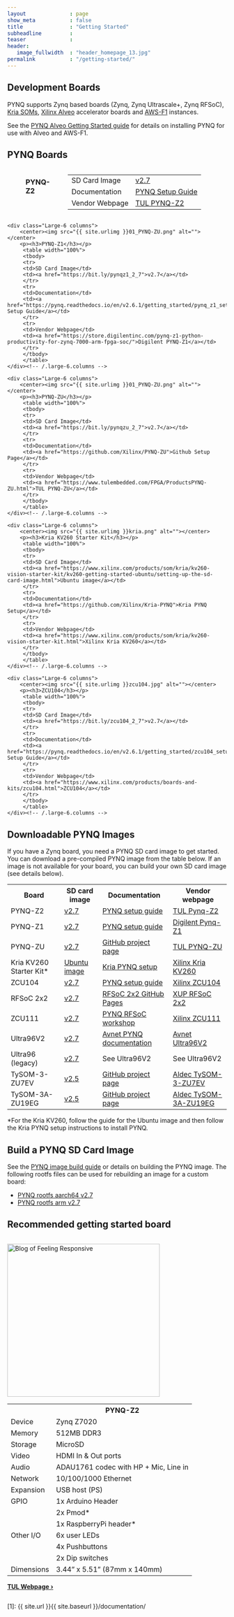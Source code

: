 ```yaml
---
layout              : page
show_meta           : false
title               : "Getting Started"
subheadline         : 
teaser              : 
header:
   image_fullwidth  : "header_homepage_13.jpg"
permalink           : "/getting-started/"
---
```


## Development Boards

PYNQ supports Zynq based boards (Zynq, Zynq Ultrascale+, Zynq RFSoC), <a href="https://www.xilinx.com/products/som/kria.html">Kria SOMs</a>, <a href="https://www.xilinx.com/products/boards-and-kits/alveo.html">Xilinx Alveo</a> accelerator boards and <a href="https://aws.amazon.com/ec2/instance-types/f1/">AWS-F1</a> instances.

See the <a href="https://pynq.readthedocs.io/en/latest/getting_started/alveo_getting_started.html">PYNQ Alveo Getting Started guide</a> for details on installing PYNQ for use with Alveo and AWS-F1. 

## PYNQ Boards

<div class="row t60">
    <div class="Large-6 columns">
        <center><img src="{{ site.urlimg }}PYNQ.JPG" alt=""></center>
        <p><h3>PYNQ-Z2</h3></p>
        <table width="100%">
         <tbody>
         <tr>
         <td>SD Card Image</td>
         <td><a href="https://bit.ly/pynqz2_2_7">v2.7</a></td>
         </tr>
         <tr>
         <td>Documentation</td>
         <td><a href="https://pynq.readthedocs.io/en/v2.6.1/getting_started/other_boards.html">PYNQ Setup Guide</a></td>
         </tr>
         <tr>
         <td>Vendor Webpage</td>
         <td><a href="https://www.tulembedded.com/FPGA/ProductsPYNQ-Z2.html">TUL PYNQ-Z2</a></td>
         </tr>
         </tbody>
         </table>
    </div><!-- /.large-6.columns -->

    <div class="Large-6 columns">
        <center><img src="{{ site.urlimg }}01_PYNQ-ZU.png" alt=""></center>
        <p><h3>PYNQ-Z1</h3></p>
         <table width="100%">
         <tbody>
         <tr>
         <td>SD Card Image</td>
         <td><a href="https://bit.ly/pynqz1_2_7">v2.7</a></td>
         </tr>
         <tr>
         <td>Documentation</td>
         <td><a href="https://pynq.readthedocs.io/en/v2.6.1/getting_started/pynq_z1_setup.html">PYNQ Setup Guide</a></td>
         </tr>
         <tr>
         <td>Vendor Webpage</td>
         <td><a href="https://store.digilentinc.com/pynq-z1-python-productivity-for-zynq-7000-arm-fpga-soc/">Digilent PYNQ-Z1</a></td>
         </tr>
         </tbody>
         </table>
    </div><!-- /.large-6.columns -->

    <div class="Large-6 columns">
        <center><img src="{{ site.urlimg }}01_PYNQ-ZU.png" alt=""></center>
        <p><h3>PYNQ-ZU</h3></p>
         <table width="100%">
         <tbody>
         <tr>
         <td>SD Card Image</td>
         <td><a href="https://bit.ly/pynqzu_2_7">v2.7</a></td>
         </tr>
         <tr>
         <td>Documentation</td>
         <td><a href="https://github.com/Xilinx/PYNQ-ZU">Github Setup Page</a></td>
         </tr>
         <tr>
         <td>Vendor Webpage</td>
         <td><a href="https://www.tulembedded.com/FPGA/ProductsPYNQ-ZU.html">TUL PYNQ-ZU</a></td>
         </tr>
         </tbody>
         </table>
    </div><!-- /.large-6.columns -->

    <div class="Large-6 columns">
        <center><img src="{{ site.urlimg }}kria.png" alt=""></center>
        <p><h3>Kria KV260 Starter Kit</h3></p>
         <table width="100%">
         <tbody>
         <tr>
         <td>SD Card Image</td>
         <td><a href="https://www.xilinx.com/products/som/kria/kv260-vision-starter-kit/kv260-getting-started-ubuntu/setting-up-the-sd-card-image.html">Ubuntu image</a></td>
         </tr>
         <tr>
         <td>Documentation</td>
         <td><a href="https://github.com/Xilinx/Kria-PYNQ">Kria PYNQ Setup</a></td>
         </tr>
         <tr>
         <td>Vendor Webpage</td>
         <td><a href="https://www.xilinx.com/products/som/kria/kv260-vision-starter-kit.html">Xilinx Kria KV260</a></td>
         </tr>
         </tbody>
         </table>
    </div><!-- /.large-6.columns -->

    <div class="Large-6 columns">
        <center><img src="{{ site.urlimg }}zcu104.jpg" alt=""></center>
        <p><h3>ZCU104</h3></p>
         <table width="100%">
         <tbody>
         <tr>
         <td>SD Card Image</td>
         <td><a href="https://bit.ly/zcu104_2_7">v2.7</a></td>
         </tr>
         <tr>
         <td>Documentation</td>
         <td><a href="https://pynq.readthedocs.io/en/v2.6.1/getting_started/zcu104_setup.html">PYNQ Setup Guide</a></td>
         </tr>
         <tr>
         <td>Vendor Webpage</td>
         <td><a href="https://www.xilinx.com/products/boards-and-kits/zcu104.html">ZCU104</a></td>
         </tr>
         </tbody>
         </table>
    </div><!-- /.large-6.columns -->
</div><!-- /.row -->





## Downloadable PYNQ Images

If you have a Zynq board, you need a PYNQ SD card image to get started. You can download a pre-compiled PYNQ image from the table below. If an image is not available for your board, you can build your own SD card image (see details below).

<table class="pynq_images">
<tbody><tr><th>Board</th><th>SD card image</th><th>Documentation</th><th>Vendor webpage</th></tr>
  <tr>
  <td>PYNQ-Z2</td>
  <td><a href="https://bit.ly/pynqz2_2_7">v2.7</a> </td>
  <td><a href="https://pynq.readthedocs.io/en/v2.6.1/getting_started/other_boards.html">PYNQ setup guide</a></td>
  <td><a href="https://www.tulembedded.com/FPGA/ProductsPYNQ-Z2.html">TUL Pynq-Z2</a></td>
 </tr>
 <tr>
  <td>PYNQ-Z1</td>
  <td><a href="https://bit.ly/pynqz1_2_7">v2.7</a></td>
  <td><a href="https://pynq.readthedocs.io/en/v2.6.1/getting_started/pynq_z1_setup.html">PYNQ setup guide</a></td>
  <td><a href="https://store.digilentinc.com/pynq-z1-python-productivity-for-zynq-7000-arm-fpga-soc/">Digilent Pynq-Z1</a></td>
 </tr>
 <tr>
  <td>PYNQ-ZU</td>
  <td><a href="https://bit.ly/pynqzu_2_7">v2.7</a></td>
  <td><a href="https://github.com/Xilinx/PYNQ-ZU">GitHub project page</a></td>
  <td><a href="https://www.tulembedded.com/FPGA/ProductsPYNQ-ZU.html">TUL PYNQ-ZU</a></td>
 </tr>
 <tr>
  <td>Kria KV260 Starter Kit*</td>
  <td><a href="https://www.xilinx.com/products/som/kria/kv260-vision-starter-kit/kv260-getting-started-ubuntu/setting-up-the-sd-card-image.html">Ubuntu image</a></td>
  <td><a href="https://github.com/Xilinx/Kria-PYNQ">Kria PYNQ setup</a></td>
  <td><a href="https://www.xilinx.com/products/som/kria/kv260-vision-starter-kit.html">Xilinx Kria KV260</a></td>
 </tr>
 <tr>
  <td>ZCU104</td>
  <td><a href="https://bit.ly/zcu104_2_7">v2.7</a></td>
  <td><a href="https://pynq.readthedocs.io/en/v2.6.1/getting_started/zcu104_setup.html">PYNQ setup guide</a></td>
  <td><a href="https://www.xilinx.com/products/boards-and-kits/zcu104.html">Xilinx ZCU104</a></td>
 </tr>
 
 <tr>
  <td>RFSoC 2x2</td>
  <td><a href="https://bit.ly/rfsoc2x2_2_7">v2.7</a></td>
  <td><a href="https://www.rfsoc-pynq.io">RFSoC 2x2 GitHub Pages</a></td>
  <td><a href="https://www.xilinx.com/support/university/boards-portfolio/xup-boards/RFSoC2x2.html">XUP RFSoC 2x2</a></td>
 </tr>
 <tr>
  <td>ZCU111</td>
  <td><a href="https://bit.ly/zcu111_2_7">v2.7</a></td>
  <td><a href="https://github.com/Xilinx/PYNQ_RFSOC_Workshop">PYNQ RFSoC workshop</a></td>
  <td><a href="https://www.xilinx.com/products/boards-and-kits/zcu111.html">Xilinx ZCU111</a></td>
 </tr>
 <tr>
  <td>Ultra96V2</td>
  <td><a href="https://bit.ly/u96v2_v2_7">v2.7</a></td>
  <td><a href="http://avnet.me/ultra96_pynq_docs">Avnet PYNQ documentation</a></td>
  <td><a href="https://www.avnet.com/wps/portal/us/products/new-product-introductions/npi/aes-ultra96-v2/">Avnet Ultra96V2</a></td>
 </tr>
 <tr>
  <td>Ultra96 (legacy)</td>
  <td><a href="https://bit.ly/u96v1_2_7">v2.7</a></td>
  <td class="plain_style">See Ultra96V2</td>
  <td class="plain_style">See Ultra96V2</td>
 </tr>
 <tr>
  <td>TySOM-3-ZU7EV</td>
  <td><a href="https://github.com/aldec/PYNQ_251_TySOM-3-ZU7EV_pre-built">v2.5</a></td>
  <td><a href="https://github.com/aldec/TySOM-3-ZU7EV">GitHub project page</a></td>
  <td><a href="https://www.aldec.com/en/products/emulation/tysom_boards/zynq_ultrascale_mpsoc_boards/tysom_3">Aldec TySOM-3-ZU7EV</a></td>
 </tr>
 <tr>
  <td>TySOM-3A-ZU19EG</td>
  <td><a href="https://github.com/aldec/PYNQ_251_TySOM-3A-ZU19EG_pre-built">v2.5</a></td>
  <td><a href="https://github.com/aldec/TySOM-3A-ZU19EG">GitHub project page</a></td>
  <td><a href="https://www.aldec.com/en/products/emulation/tysom_boards/zynq_ultrascale_mpsoc_boards/tysom_3a">Aldec TySOM-3A-ZU19EG</a></td>
 </tr>
</tbody></table>
*For the Kria KV260, follow the guide for the Ubuntu image and then follow the Kria PYNQ setup instructions to install PYNQ.

## Build a PYNQ SD Card Image

See the <a href="https://pynq.readthedocs.io/en/latest/pynq_sd_card.html">PYNQ image build guide</a> or details on building the PYNQ image. 
The following rootfs files can be used for rebuilding an image for a custom board:

- <a href="https://bit.ly/pynq_aarch64_2_7">PYNQ rootfs aarch64 v2.7</a>
- <a href="https://bit.ly/pynq_arm_2_7">PYNQ rootfs arm v2.7</a>
 
## Recommended getting started board

<div class="small-12 columns b60"><p><a href="https://www.tulembedded.com/FPGA/ProductsPYNQ-Z2.html"><img src="http://lh3.googleusercontent.com/gMS-DWfKG4hTjUpAnOpT51ReoTOgWxQGLcyW1754gOTt-JhIbmtlT6FVllAp6OTkqH-5Lcz1NsygD2FtbVYfXJeZ6w=s388" class="alignleft" width="350" height="350" alt="Blog of Feeling Responsive"></a> <table class="boards">
<tbody><tr><th width=""></th><th width="">PYNQ-Z2</th>
</tr><tr><td>Device</td><td>Zynq Z7020</td></tr>
<tr><td>Memory</td><td>512MB DDR3</td></tr>
<tr><td>Storage</td><td>MicroSD</td></tr>
<tr><td>Video</td><td>HDMI In &amp; Out ports</td></tr>
<tr><td>Audio</td><td>ADAU1761 codec with HP + Mic, Line in</td></tr>
<tr><td>Network</td><td>10/100/1000 Ethernet</td></tr>
<tr><td>Expansion</td><td>USB host (PS)</td></tr>
<tr><td>GPIO</td><td>1x Arduino Header</td></tr>
<tr><td></td><td>2x Pmod*</td></tr>
<tr><td></td><td>1x RaspberryPi header*</td></tr>
<tr><td>Other I/O</td><td>6x user LEDs</td></tr>
<tr><td></td><td>4x Pushbuttons</td></tr>
<tr><td></td><td>2x Dip switches</td></tr>
<tr><td>Dimensions</td><td>3.44” x 5.51” (87mm x 140mm)</td></tr>
</tbody></table><a href="https://www.tulembedded.com/FPGA/ProductsPYNQ-Z2.html" title="See the TUL Wwebpage"><strong>TUL Webpage&nbsp;›</strong></a></p></div>

 [1]: {{ site.url }}{{ site.baseurl }}/documentation/
